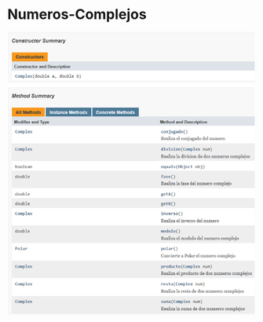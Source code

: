 # Numeros-Complejos
![Texto alternativo](https://github.com/anfegoca/Numeros-Complejos/blob/master/1.png)